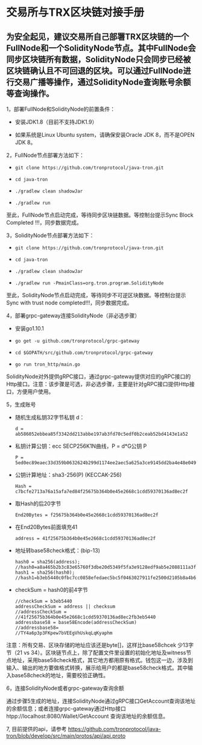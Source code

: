 # 交易所与TRX区块链对接手册

## 为安全起见，建议交易所自己部署TRX区块链的一个FullNode和一个SolidityNode节点。其中FullNode会同步区块链所有数据，SolidityNode只会同步已经被区块链确认且不可回退的区块。可以通过FullNode进行交易广播等操作，通过SolidityNode查询账号余额等查询操作。

1，部署FullNode和SolidityNode的前置条件：  

+ 安装JDK1.8（目前不支持JDK1.9）

+ 如果系统是Linux Ubuntu system，请确保安装Oracle JDK 8，而不是OPEN JDK 8。

2，FullNode节点部署方法如下：

   +     git clone https://github.com/tronprotocol/java-tron.git  
       
   +     cd java-tron
      
   +     ./gradlew clean shadowJar
     
   +     ./gradlew run  
   
至此，FullNode节点启动完成，等待同步区块链数据。等控制台提示Sync Block Completed !!!，同步数据完成。

3，SolidityNode节点部署方法如下：  
   
   +     git clone https://github.com/tronprotocol/java-tron.git  
   
   +     cd java-tron  
   
   +     ./gradlew clean shadowJar  
   
   +     ./gradlew run -PmainClass=org.tron.program.SolidityNode

至此，SolidityNode节点启动完成，等待同步不可逆区块数据。等控制台提示Sync with trust node completed!!!，同步数据完成。

4，部署grpc-gateway连接SolidityNode（非必选步骤）

+ 安装go1.10.1

+     go get -u github.com/tronprotocol/grpc-gateway

+     cd $GOPATH/src/github.com/tronprotocol/grpc-gateway

+     go run tron_http/main.go

SolidityNode对外提供gRPC接口，通过grpc-gateway提供对应的gRPC接口的Http接口。注意：该步骤是可选，非必选步骤，主要是针对gRPC接口提供Http接口，方便用户使用。

5，生成账号

+ 随机生成私钥32字节私钥 d：

      d = ab586052ebbea85f3342dd213abbe197ab3fd70c5edf0b2ceab52bd4143e1a52

+ 私钥计算公钥：ecc SECP256K1N曲线，P = d*G公钥 P 

      P = 5ed0ec89eaec33d359b0632624b299d1174ee2aec5a625a3ce9145dd2ba4e48e049327d454fbf7ec700a9464f87dc4b73a592e27fd0d6d1fe7faf302e9f63306

+ 公钥计算地址：sha3-256(P) (KECCAK-256)

      Hash = c7bcfe2713a76a15afa7ed84f25675b364b0e45e2668c1cdd59370136ad8ec2f

+ 取Hash的后20字节

      End20Bytes = f25675b364b0e45e2668c1cdd59370136ad8ec2f

+ 在End20Bytes前面填充41

      address = 41f25675b364b0e45e2668c1cdd59370136ad8ec2f

+ 地址转base58check格式：(bip-13)

      hash0 = sha256(address);
      //hash0=a8a465b2b3c83e65760f3dbe20d5349f5fa3e9128edf9ab5e2088111a3f52dbb
      hash1 = sha256(hash0);
      //hash1=b3eb5440c0fbc7cc0858efedaec5bc5f0463027911fe2500d2105b8a4b6d2a51

+ checkSum = hash0的前4字节

      //checkSum = b3eb5440
      addressCheckSum = address || checksum
      //addressCheckSum = //41f25675b364b0e45e2668c1cdd59370136ad8ec2fb3eb5440
      addressbase58 = base58Encode(addressCheckSum)
      //addressbase58=
      //TY4a6p3p3FKpew7bVEEgVhUskqLqKyaphm

注意：所有交易、区块存储的地址应该还是byte[]，这样比base58chcek 少13字节（21 vs 34）。区块链节点上，除了配置文件里设置的初始化地址及witness节点地址，采用base58check格式，其它地方都用原有格式。钱包这一边，涉及到输入、输出的地方要做格式转换，展示给用户的都是base58check格式。其中输入base58check的地址，需要校验正确性。

6，连接SolidityNode或者grpc-gateway查询余额

通过步骤5生成的地址，连接SolidityNode通过gRPC接口GetAccount查询该地址的余额信息；或者连接grpc-gateway通过Http接口 htpp://localhost:8080/Wallet/GetAccount 查询该地址的余额信息。

7, 目前提供的api，请参考 https://github.com/tronprotocol/java-tron/blob/develop/src/main/protos/api/api.proto
